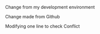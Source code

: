
Change from my development environment

Change made from Github

Modifying one line to check Conflict


